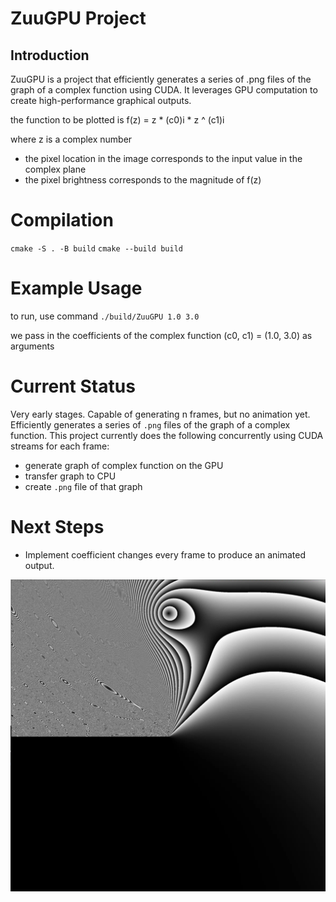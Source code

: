 # ZuuGPU Project

## Introduction
ZuuGPU is a project that efficiently generates a series of .png files of the graph of a complex function using CUDA. It leverages GPU computation to create high-performance graphical outputs.

the function to be plotted is f(z) = z * (c0)i * z ^ (c1)i

where z is a complex number

- the pixel location in the image corresponds to the input value in the complex plane
- the pixel brightness corresponds to the magnitude of f(z)

# Compilation
`cmake -S . -B build`
`cmake --build build`

# Example Usage

to run, use command `./build/ZuuGPU 1.0 3.0`

we pass in the coefficients of the complex function (c0, c1) = (1.0, 3.0) as arguments

# Current Status
Very early stages. Capable of generating n frames, but no animation yet.
Efficiently generates a series of `.png` files of the graph of a complex function.
This project currently does the following concurrently using CUDA streams for each frame:
- generate graph of complex function on the GPU
- transfer graph to CPU
- create `.png` file of that graph

# Next Steps
- Implement coefficient changes every frame to produce an animated output.

![Alt Text](https://github.com/gametekker/zuuAnimation/blob/simplify/out.png)


